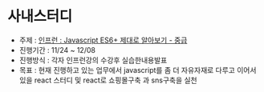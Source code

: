 # 사내스터디

- 주제 : [인프런 : Javascript ES6+ 제대로 알아보기 - 중급](https://www.inflearn.com/course/es6-2)
- 진행기간 : 11/24 ~ 12/08
- 진행방식 : 각자 인프런강의 수강후 실습한내용발표
- 목표 : 현재 진행하고 있는 업무에서 javascript를 좀 더 자유자재로 다루고 이어서 있을 react 스터디 및 react로 쇼핑몰구축 과 sns구축을 실천